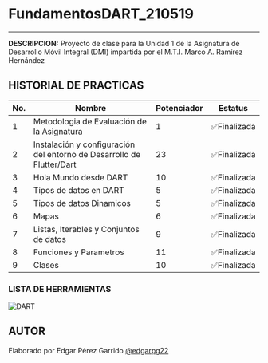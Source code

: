 # FundamentosDART_210519
----

**DESCRIPCION:**
Proyecto de clase para la Unidad 1 de la Asignatura de Desarrollo Móvil Integral (DMI) impartida por el M.T.I. Marco A. Ramírez Hernández

## HISTORIAL DE PRACTICAS

|No.|Nombre |Potenciador |Estatus |
|-- |-- |-- |-- |
|1 |Metodologia de Evaluación de la Asignatura |1 |✅Finalizada |
|2 |Instalación y configuración del entorno de Desarrollo de Flutter/Dart |23 |✅Finalizada |
|3 |Hola Mundo desde DART |10 |✅Finalizada |
|4 |Tipos de datos en DART |5 |✅Finalizada |
|5 |Tipos de datos Dinamicos |5 |✅Finalizada |
|6 |Mapas |6 |✅Finalizada |
|7 |Listas, Iterables y Conjuntos de datos |9 |✅Finalizada |
|8 |Funciones y Parametros |11 |✅Finalizada |
|9 |Clases |10 |✅Finalizada |

### LISTA DE HERRAMIENTAS
![DART](https://img.shields.io/badge/Dart-0175C2?style=for-the-badge&logo=dart&logoColor=white)
## AUTOR
Elaborado por Edgar Pérez Garrido [@edgarpg22](https://github.com/edgarpg22)